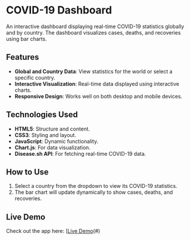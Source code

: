 # COVID-19 Dashboard

An interactive dashboard displaying real-time COVID-19 statistics globally and by country. The dashboard visualizes cases, deaths, and recoveries using bar charts.

## Features
- **Global and Country Data**: View statistics for the world or select a specific country.
- **Interactive Visualization**: Real-time data displayed using interactive charts.
- **Responsive Design**: Works well on both desktop and mobile devices.

## Technologies Used
- **HTML5**: Structure and content.
- **CSS3**: Styling and layout.
- **JavaScript**: Dynamic functionality.
- **Chart.js**: For data visualization.
- **Disease.sh API**: For fetching real-time COVID-19 data.

## How to Use
1. Select a country from the dropdown to view its COVID-19 statistics.
2. The bar chart will update dynamically to show cases, deaths, and recoveries.

## Live Demo
Check out the app here: [[Live Demo](https://connectpalash92.github.io/covid-dashboard/)(#)

